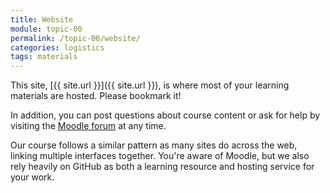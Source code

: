 ```yaml
---
title: Website
module: topic-00
permalink: /topic-00/website/
categories: logistics
tags: materials
---
```


<div class="divider-heading"></div>


This site, [{{ site.url }}]({{ site.url }}), is where most of your learning materials are hosted. Please bookmark it!

In addition, you can post questions about course content or ask for help by visiting the <a href="https://moodle.umt.edu/mod/hsuforum/view.php?id=2239650" target="_new">Moodle forum</a> at any time.

Our course follows a similar pattern as many sites do across the web, linking multiple interfaces together. You're aware of Moodle, but we also rely heavily on GitHub as both a learning resource and hosting service for your work.
